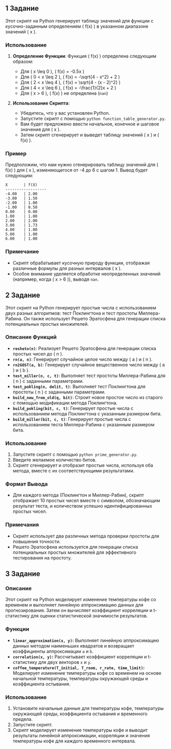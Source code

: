 ## 1 Задание

Этот скрипт на Python генерирует таблицу значений для функции с кусочно-заданным определением \( f(x) \) в указанном диапазоне значений \( x \).

### Использование

1. **Определение Функции**: Функция \( f(x) \) определена следующим образом:

   - Для \( x \leq 0 \), \( f(x) = -0.5x \)
   - Для \( 0 < x \leq 2 \), \( f(x) = -\sqrt{4 - x^2} + 2 \)
   - Для \( 2 < x \leq 4 \), \( f(x) = \sqrt{4 - (x - 2)^2} \)
   - Для \( 4 < x \leq 6 \), \( f(x) = -\frac{1}{2}x + 2 \)
   - Для \( x > 6 \), \( f(x) \) не определена (`nan`)

2. **Использование Скрипта**:
   - Убедитесь, что у вас установлен Python.
   - Запустите скрипт с помощью `python function_table_generator.py`.
   - Вам будет предложено ввести начальное, конечное и шаговое значения для \( x \).
   - Затем скрипт сгенерирует и выведет таблицу значений \( x \) и \( f(x) \).

### Пример

Предположим, что нам нужно сгенерировать таблицу значений для \( f(x) \) для \( x \), изменяющегося от -4 до 6 с шагом 1. Вывод будет следующим:

```
X       | f(X)
------------------
-4.00   | 2.00
-3.00   | 1.50
-2.00   | 1.00
-1.00   | 0.50
0.00    | 0.00
1.00    | 1.00
2.00    | 2.00
3.00    | 1.73
4.00    | 1.00
5.00    | 1.00
6.00    | 1.00
```

### Примечание

- Скрипт обрабатывает кусочную природу функции, отображая различные формулы для разных интервалов \( x \).
- Особое внимание уделяется обработке неопределенных значений (например, когда \( x > 6 \)), выводя `nan`.

## 2 Задание

Этот скрипт на Python генерирует простые числа с использованием двух разных алгоритмов: тест Поклингтона и тест простоты Миллера-Рабина. Он также использует Решето Эратосфена для генерации списка потенциальных простых множителей.

### Описание Функций

- **`resheto(n)`**: Реализует Решето Эратосфена для генерации списка простых чисел до \( n \).
- **`rn(a, n)`**: Генерирует случайное целое число между \( a \) и \( n \).
- **`rn2GOST(a, b)`**: Генерирует случайное вещественное число между \( a \) и \( b \).
- **`test_miller(n, c, t)`**: Выполняет тест простоты Миллера-Рабина для \( n \) с заданными параметрами.
- **`test_pokling(n, delit, t)`**: Выполняет тест Поклингтона для простоты \( n \) с заданными параметрами.
- **`build_new_from_old(q, bit)`**: Строит новое простое число из старого с помощью модификации метода Поклингтона.
- **`build_pokling(bit, c, t)`**: Генерирует простые числа с использованием метода Поклингтона с указанным размером бита.
- **`build_miller(bit, c, t)`**: Генерирует простые числа с использованием теста Миллера-Рабина с указанным размером бита.

### Использование

1. Запустите скрипт с помощью `python prime_generator.py`.
2. Введите желаемое количество битов.
3. Скрипт сгенерирует и отобразит простые числа, используя оба метода, вместе с их соответствующими результатами.

### Формат Вывода

- Для каждого метода (Поклингтон и Миллер-Рабин), скрипт отображает 10 простых чисел вместе с символом, обозначающим результат теста, и количеством успешно идентифицированных простых чисел.

### Примечания

- Скрипт использует два различных метода проверки простоты для повышения точности.
- Решето Эратосфена используется для генерации списка потенциальных простых множителей для эффективного тестирования на простоту.
  
## 3 Задание

### Описание

Этот скрипт на Python моделирует изменение температуры кофе со временем и выполняет линейную аппроксимацию данных для прогнозирования. Затем он вычисляет коэффициент корреляции и t-статистику для оценки статистической значимости результатов.

### Функции

- **`linear_approximation(x, y)`:** Выполняет линейную аппроксимацию данных методом наименьших квадратов и возвращает коэффициенты аппроксимации `a` и `b`.
- **`correlation(x, y)`:** Рассчитывает коэффициент корреляции и t-статистику для двух векторов `x` и `y`.
- **`coffee_temperature(T_initial, T_room, r_rate, time_limit)`:** Моделирует изменение температуры кофе со временем на основе начальной температуры, температуры окружающей среды и коэффициента остывания.

### Использование

1. Установите начальные данные для температуры кофе, температуры окружающей среды, коэффициента остывания и временного предела.
2. Запустите скрипт.
3. Скрипт моделирует изменение температуры кофе и выводит результаты линейной аппроксимации, корреляции и значения температуры кофе для каждого временного интервала.


